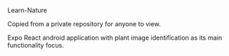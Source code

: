 Learn-Nature

Copied from a private repository for anyone to view.

Expo React android application with plant image identification as its main functionality focus.
